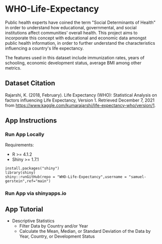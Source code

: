 # WHO-Life-Expectancy
Public health experts have coined the term "Social Determinants of Health" in order to understand how educational, governmental, and social institutions affect communities' overall health. This project aims to incorporate this concept with educational and economic data amongst public health information, in order to further understand the characteristics influencing a country's life expectancy. 

The features used in this dataset include immunization rates, years of schooling, economic development status, average BMI among other metrics.

## Dataset Citation
Rajarshi, K. (2018, February). Life Expectancy (WHO): Statistical Analysis on factors influencing Life Expectancy, Version 1. Retrieved December 7, 2021 from https://www.kaggle.com/kumarajarshi/life-expectancy-who/version/1.


## App Instructions

### Run App Locally
Requirements:
* R >= 4.1.2
* Shiny >= 1.7.1

```
install.packages("shiny")
library(shiny)
shiny::runGitHub(repo = "WHO-Life-Expectancy",username = "samuel-gerstein",ref="main")
```

### Run App via shinyapps.io

## App Tutorial
* Descriptive Statistics
  - Filter Data by Country and/or Year
  - Calculate the Mean, Median, or Standard Deviation of the Data by Year, Country, or Development Status

